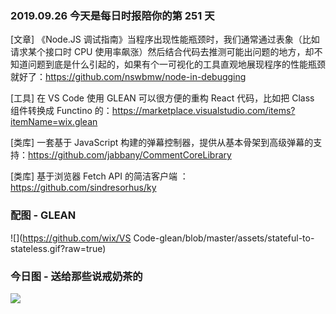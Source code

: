 ### 2019.09.26 今天是每日时报陪你的第 251 天

[文章] 《Node.JS 调试指南》当程序出现性能瓶颈时，我们通常通过表象（比如请求某个接口时 CPU 使用率飙涨）然后结合代码去推测可能出问题的地方，却不知道问题到底是什么引起的，如果有个一可视化的工具直观地展现程序的性能瓶颈就好了：<https://github.com/nswbmw/node-in-debugging>

[工具] 在 VS Code 使用 GLEAN 可以很方便的重构 React 代码，比如把 Class 组件转换成 Functino 的：<https://marketplace.visualstudio.com/items?itemName=wix.glean>

[类库] 一套基于 JavaScript 构建的弹幕控制器，提供从基本骨架到高级弹幕的支持：<https://github.com/jabbany/CommentCoreLibrary>

[类库] 基于浏览器 Fetch API 的简洁客户端	：<https://github.com/sindresorhus/ky>

### 配图 - GLEAN
![](https://github.com/wix/VS Code-glean/blob/master/assets/stateful-to-stateless.gif?raw=true)

### 今日图 - 送给那些说戒奶茶的
![](http://qn.40zhe.com/16d6839d6c3d565f)

